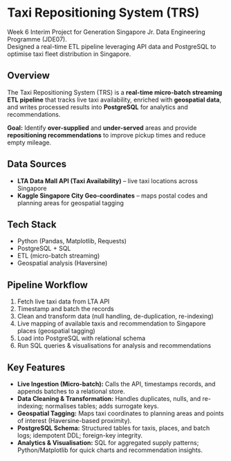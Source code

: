 # Taxi Repositioning System (TRS)
Week 6 Interim Project for Generation Singapore Jr. Data Engineering Programme (JDE07).  
Designed a real-time ETL pipeline leveraging API data and PostgreSQL to optimise taxi fleet distribution in Singapore.

## Overview

The Taxi Repositioning System (TRS) is a **real-time micro-batch streaming ETL pipeline** that tracks live taxi availability, enriched with **geospatial data**, and writes processed results into **PostgreSQL** for analytics and recommendations.

**Goal:** Identify **over-supplied** and **under-served** areas and provide **repositioning recommendations** to improve pickup times and reduce empty mileage.

## Data Sources
- **LTA Data Mall API (Taxi Availability)** – live taxi locations across Singapore  
- **Kaggle Singapore City Geo-coordinates** – maps postal codes and planning areas for geospatial tagging  

## Tech Stack
- Python (Pandas, Matplotlib, Requests)  
- PostgreSQL + SQL  
- ETL (micro-batch streaming)  
- Geospatial analysis (Haversine)  

## Pipeline Workflow
1. Fetch live taxi data from LTA API  
2. Timestamp and batch the records  
3. Clean and transform data (null handling, de-duplication, re-indexing)  
4. Live mapping of available taxis and recommendation to Singapore places (geospatial tagging)  
5. Load into PostgreSQL with relational schema  
6. Run SQL queries & visualisations for analysis and recommendations  

## Key Features
- **Live Ingestion (Micro-batch):** Calls the API, timestamps records, and appends batches to a relational store.
- **Data Cleaning & Transformation:** Handles duplicates, nulls, and re-indexing; normalises tables; adds surrogate keys.
- **Geospatial Tagging:** Maps taxi coordinates to planning areas and points of interest (Haversine-based proximity).
- **PostgreSQL Schema:** Structured tables for taxis, places, and batch logs; idempotent DDL; foreign-key integrity.
- **Analytics & Visualisation:** SQL for aggregated supply patterns; Python/Matplotlib for quick charts and recommendation insights.


